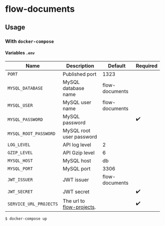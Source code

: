 # flow-documents

## Usage

### With `docker-compose`

#### Variables `.env`

| Name                    | Description                                                              | Default        | Required           |
| ----------------------- | ------------------------------------------------------------------------ | -------------- | ------------------ |
| `PORT`                  | Published port                                                           | 1323           |                    |
| `MYSQL_DATABASE`        | MySQL database name                                                      | flow-documents |                    |
| `MYSQL_USER`            | MySQL user name                                                          | flow-documents |                    |
| `MYSQL_PASSWORD`        | MySQL password                                                           |                | :heavy_check_mark: |
| `MYSQL_ROOT_PASSWORD`   | MySQL root user password                                                 |                |                    |
| `LOG_LEVEL`             | API log level                                                            | 2              |                    |
| `GZIP_LEVEL`            | API Gzip level                                                           | 6              |                    |
| `MYSQL_HOST`            | MySQL host                                                               | db             |                    |
| `MYSQL_PORT`            | MySQL port                                                               | 3306           |                    |
| `JWT_ISSUER`            | JWT issuer                                                               | flow-documents |                    |
| `JWT_SECRET`            | JWT secret                                                               |                | :heavy_check_mark: |
| `SERVICE_URL_PROJECTS`  | The url to [flow-projects](https://gitlab.tingtt.jp/flow/flow-projects). |                | :heavy_check_mark: |

```bash
$ docker-compose up
```